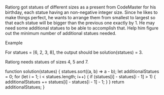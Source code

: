 Ratiorg got statues of different sizes as a present from CodeMaster for his birthday, each statue having an non-negative integer size. Since he likes to make things perfect, he wants to arrange them from smallest to largest so that each statue will be bigger than the previous one exactly by 1. He may need some additional statues to be able to accomplish that. Help him figure out the minimum number of additional statues needed.

Example

For statues = [6, 2, 3, 8], the output should be
solution(statues) = 3.

Ratiorg needs statues of sizes 4, 5 and 7.

function solution(statues) {
    statues.sort((a, b) => a - b);
    let additionalStatues = 0;
    for (let i = 1; i < statues.length; i++) {
        if (statues[i] - statues[i - 1] > 1) {
            additionalStatues += statues[i] - statues[i - 1] - 1;
        }
    }
    return additionalStatues;
}
